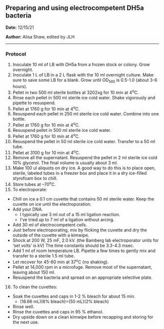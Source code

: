 ﻿## Preparing and using electrocompetent DH5a bacteria

**Date:** 12/15/21

**Author:** Alisa Shaw, edited by JLH

--- 

### Protocol

1. Inoculate 10 ml of LB with DH5a from a frozen stock or colony. Grow overnight.
2. Inoculate 1 L of LB in a 2 L flask with the 10 ml overnight culture.  Make sure to save some LB for a blank. Grow until OD<sub>595</sub> is 0.5-1.0 (about 3-6 hours).
3. Pellet in two 500 ml sterile bottles at 3202xg for 10 min at 4<sup>o</sup>C.
4. Rinse each pellet in 500 ml sterile ice cold water.  Shake vigorously and pipette to resuspend.
5. Pellet at 1760 g for 10 min at 4<sup>o</sup>C.
6. Resuspend each pellet in 250 ml sterile ice cold water.  Combine into one bottle.
7. Pellet at 1760 g for 10 min at 4<sup>o</sup>C.
8. Resuspend pellet in 500 ml sterile ice cold water.
9. Pellet at 1760 g for 10 min at 4<sup>o</sup>C.
10. Resuspend the pellet in 50 ml sterile ice cold water.  Transfer to a 50 ml tube.
11. Pellet at 3100 g for 10 min at 4<sup>o</sup>C.
12. Remove all the supernatant.  Resuspend the pellet in 2 ml sterile ice cold 10% glycerol.  The final volume is usually about 3 ml.
13. Make 100 ul aliquots on dry ice.  A good way to do this is to place open, sterile, labeled tubes in a freezer box and place it in a dry ice-filled styrofoam box to chill.
14. Store tubes at –70<sup>o</sup>C.
15. To electroporate:
- Chill on ice a 0.1 cm cuvette that contains 50 ml sterile water.  Keep the cuvette on ice until the electroporation.
- Add your DNA.  
  - I typically use 3 ml out of a 15 ml ligation reaction.  
  - I’ve tried up to 7 ml of a ligation without arcing.
- Add 30 ml of electrocompetent cells.
- Just before electroporating, mix by flicking the cuvette and dry the outside of the cuvette with a kimwipe.
- Shock at 200 W, 25 mF, 2.0 kV. (the Bamberg lab electroporator units for ‘set volts’ is kV) The time constants should be 3.3-4.3 msec.
- Add 1 ml of room temperature LB.  Pipette a few times to gently mix and transfer to a sterile 1.5 ml tube.
- Let recover for 45-60 min at 37<sup>o</sup>C (no shaking).
- Pellet at 14,000 rpm in a microfuge.  Remove most of the supernatant, leaving about 150 ml.
- Resuspend the bacteria and spread on an appropriate selective plate.
16. To clean the cuvettes:
- Soak the cuvettes and caps in 1-2 % bleach for about 15 min.
  - (16.66 mL)(6% bleach)=(50 mL)(2% bleach)
- Rinse well.
- Rinse the cuvettes and caps in 95 % ethanol.
- Dry upside down on a clean kimwipe before recapping and storing for the next use.
